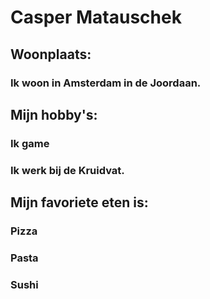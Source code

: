 # Casper Matauschek

## Woonplaats:
### Ik woon in Amsterdam in de Joordaan.

## Mijn hobby's:
### Ik game 
### Ik werk bij de Kruidvat.

## Mijn favoriete eten is:
### Pizza
### Pasta
### Sushi

